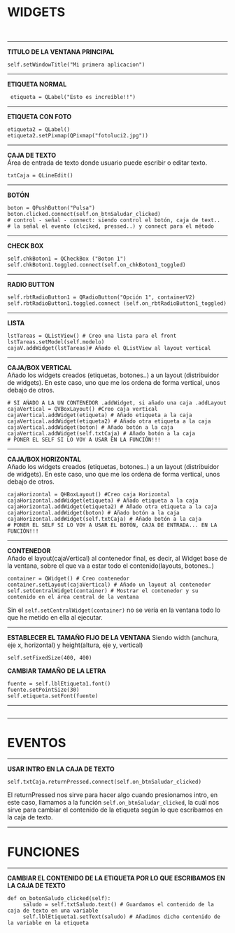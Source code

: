 # WIDGETS

<br>

-------------------------

**TITULO DE LA VENTANA PRINCIPAL**
```
self.setWindowTitle("Mi primera aplicacion")
```
----------------
**ETIQUETA NORMAL**
```
 etiqueta = QLabel("Esto es increíble!!")
```
-------------------
**ETIQUETA CON FOTO**
```
etiqueta2 = QLabel()
etiqueta2.setPixmap(QPixmap("fotoluci2.jpg"))
```
--------------------------
**CAJA DE TEXTO**<br>
Área de entrada de texto donde usuario puede escribir o editar texto.
```
txtCaja = QLineEdit()
```
--------------------------
**BOTÓN**
```
boton = QPushButton("Pulsa")
boton.clicked.connect(self.on_btnSaludar_clicked)
# control - señal - connect: siendo control el botón, caja de text..
# la señal el evento (clciked, pressed..) y connect para el método
```
--------------------------
**CHECK BOX**
```
self.chkBoton1 = QCheckBox ("Boton 1")
self.chkBoton1.toggled.connect(self.on_chkBoton1_toggled)
```
--------------------------
**RADIO BUTTON**
```
self.rbtRadioButton1 = QRadioButton("Opción 1", containerV2)
self.rbtRadioButton1.toggled.connect (self.on_rbtRadioButton1_toggled)
```
--------------------------

**LISTA**
```
lstTareas = QListView() # Creo una lista para el front
lstTareas.setModel(self.modelo)
cajaV.addWidget(lstTareas)# Añado el QListView al layout vertical
```
----------------------------
**CAJA/BOX VERTICAL**<br>
Añado los widgets creados (etiquetas, botones..) a un layout (distribuidor de widgets). En este caso, uno que me los ordena de forma vertical, unos debajo de otros.
```
# SI AÑADO A LA UN CONTENEDOR .addWidget, si añado una caja .addLayout
cajaVertical = QVBoxLayout() #Creo caja vertical
cajaVertical.addWidget(etiqueta) # Añado etiqueta a la caja
cajaVertical.addWidget(etiqueta2) # Añado otra etiqueta a la caja
cajaVertical.addWidget(boton) # Añado botón a la caja
cajaVertical.addWidget(self.txtCaja) # Añado botón a la caja
# PONER EL SELF SI LO VOY A USAR EN LA FUNCIÓN!!!
```
---------------------------
**CAJA/BOX HORIZONTAL**<br>
Añado los widgets creados (etiquetas, botones..) a un layout (distribuidor de widgets). En este caso, uno que me los ordena de forma vertical, unos debajo de otros.
```
cajaHorizontal = QHBoxLayout() #Creo caja Horizontal
cajaHorizontal.addWidget(etiqueta) # Añado etiqueta a la caja
cajaHorizontal.addWidget(etiqueta2) # Añado otra etiqueta a la caja
cajaHorizontal.addWidget(boton) # Añado botón a la caja
cajaHorizontal.addWidget(self.txtCaja) # Añado botón a la caja
# PONER EL SELF SI LO VOY A USAR EL BOTÓN, CAJA DE ENTRADA... EN LA FUNCIÓN!!!
```
---------------------------
**CONTENEDOR**<br>
Añado el layout(cajaVertical) al contenedor final, es decir, al Widget base de la ventana, sobre el que va a estar todo el contenido(layouts, botones..)
```
container = QWidget() # Creo contenedor
container.setLayout(cajaVertical) # Añado un layout al contenedor
self.setCentralWidget(container) # Mostrar el contenedor y su contenido en el área central de la ventana
```
Sin el `self.setCentralWidget(container)` no se vería en la ventana todo lo que he metido en ella al ejecutar.

----------------------------
**ESTABLECER EL TAMAÑO FIJO DE LA VENTANA**
Siendo width (anchura, eje x, horizontal) y height(altura, eje y, vertical)
```
self.setFixedSize(400, 400)
```

**CAMBIAR TAMAÑO DE LA LETRA**
```
fuente = self.lblEtiqueta1.font()
fuente.setPointSize(30)
self.etiqueta.setFont(fuente)
```
------------------------------------

```

```
-------------------------------------

# EVENTOS

---------------------------------------

**USAR INTRO EN LA CAJA DE TEXTO**
```
self.txtCaja.returnPressed.connect(self.on_btnSaludar_clicked)
```
El returnPressed nos sirve para hacer algo cuando presionamos intro, en este caso,
llamamos a la función `self.on_btnSaludar_clicked`, la cuál nos sirve
para cambiar el contenido de la etiqueta según lo que escribamos en la caja de texto.

-------------------------------------

# FUNCIONES

---------------------------------------

**CAMBIAR EL CONTENIDO DE LA ETIQUETA POR LO QUE ESCRIBAMOS EN LA CAJA DE TEXTO**
```
def on_botonSaludo_clicked(self):
     saludo = self.txtSaludo.text() # Guardamos el contenido de la caja de texto en una variable
     self.lblEtiqueta1.setText(saludo) # Añadimos dicho contenido de la variable en la etiqueta
```

```


```

```